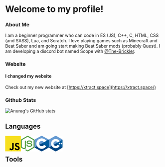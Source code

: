 # Welcome to my profile!
### About Me
I am a beginner programmer who can code in ES (JS), C++, C, HTML, CSS (and SASS), Lua, and Scratch. I love playing games such as Minecraft and Beat Saber and am going start making Beat Saber mods (probably Quest). I am developing a discord bot named Scope with [@The-Brickler](https://github.com/The-Brickler).
### Website
#### I changed my website
Check out my new website at [https://xtract.space](https://xtract.space/)
### Github Stats
![Anurag's GitHub stats](https://github-readme-stats.vercel.app/api?username=AnyMinorDeerPanda&show_icons=true&theme=radical&include_all_commits=true)

## Languages
[<img align="left" alt="JavaScript" height="50px" src="/images/javascript.png">](https://www.javascript.com)
[<img align="left" alt="nodejs" height="50px" src="/images/nodejs.png">](nodejs.org/)
[<img align="left" alt="C" height="50px" src="/images/C.png">](cppreference.com/)
[<img align="left" alt="CPP" height="50px" src="/images/CPP.png">](cppreference.com/)
<br><br>
## Tools
